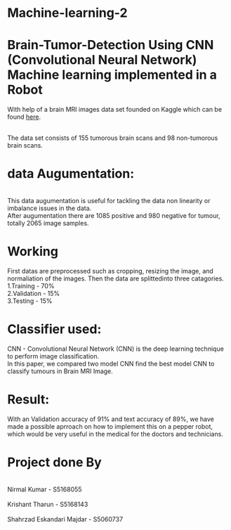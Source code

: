 # Machine-learning-2
# Brain-Tumor-Detection Using CNN (Convolutional Neural Network) Machine learning implemented in a Robot

With help of a brain MRI images data set founded on Kaggle which can be found [here](https://www.kaggle.com/navoneel/brain-mri-images-for-brain-tumor-detection).

<br>The data set consists of 155 tumorous brain scans and 98 non-tumorous brain scans.

# data Augumentation:
<br>This data augumentation is useful for tackling the data non linearity or imbalance issues in the data. 
<br>After augumentation there are 1085 positive and 980 negative for tumour, totally 2065 image samples.

# Working
First datas are preprocessed such as cropping, resizing the image, and normaliation of the images. Then the data are splittedinto three catagories.
  <br> 1.Training   - 70%
  <br> 2.Validation - 15%
  <br> 3.Testing    - 15%
  
# Classifier used:
CNN - Convolutional Neural Network (CNN) is the deep learning technique to perform image classification. 
<br>In this paper, we compared two model CNN find the best model CNN to classify tumours in Brain MRI Image. 

# Result:
With an Validation accuracy of 91% and text accuracy of 89%, we have made a possible aprroach on how to implement this on a pepper robot, which would be very useful in the medical for the doctors and technicians. 

# Project done By
<br> Nirmal Kumar - S5168055 <br>
<br> Krishant Tharun - S5168143 <br>
<br> Shahrzad Eskandari Majdar - S5060737 <br>
